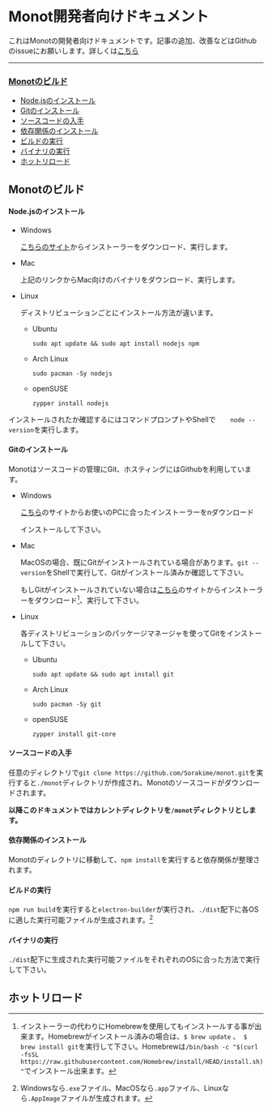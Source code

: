 # Monot開発者向けドキュメント

これはMonotの開発者向けドキュメントです。記事の追加、改善などはGithubのissueにお願いします。詳しくは[こちら]()

---

### [Monotのビルド](#Monotのビルド)

- [Node.jsのインストール](#Node.jsのインストール)
- [Gitのインストール](#[Gitのインストール]())
- [ソースコードの入手](#ソースコードの入手)
- [依存関係のインストール](#依存関係のインストール)
- [ビルドの実行](#ビルドの実行)
- [バイナリの実行](#バイナリの実行)
- [ホットリロード](#ホットリロード)

## Monotのビルド

#### Node.jsのインストール

- Windows

  [こちらのサイト](https://nodejs.org/ja/download/)からインストーラーをダウンロード、実行します。

- Mac

  上記のリンクからMac向けのバイナリをダウンロード、実行します。

- Linux

  ディストリビューションごとにインストール方法が違います。

  - Ubuntu

    `sudo apt update && sudo apt install nodejs npm`

  - Arch Linux

    `sudo pacman -Sy nodejs`

  - openSUSE

    `zypper install nodejs`

インストールされたか確認するにはコマンドプロンプトやShellで`    node --version`を実行します。

#### Gitのインストール

Monotはソースコードの管理にGit、ホスティングにはGithubを利用しています。

- Windows

  [こちら](http://git-scm.com/download/win)のサイトからお使いのPCに合ったインストーラーをnダウンロード

  インストールして下さい。

- Mac

   MacOSの場合、既にGitがインストールされている場合があります。`git --version`をShellで実行して、Gitがインストール済みか確認して下さい。

  もしGitがインストールされていない場合は[こちら](https://git-scm.com/download/mac)のサイトからインストーラーをダウンロード[^1]、実行して下さい。

- Linux

  各ディストリビューションのパッケージマネージャを使ってGitをインストールして下さい。

  - Ubuntu

    `sudo apt update && sudo apt install git`

  - Arch Linux

    `sudo pacman -Sy git`

  - openSUSE

    `zypper install git-core`

[^1]: インストーラーの代わりにHomebrewを使用してもインストールする事が出来ます。Homebrewがインストール済みの場合は、`$ brew update` 、` $ brew install git`を実行して下さい。Homebrewは`/bin/bash -c "$(curl -fsSL https://raw.githubusercontent.com/Homebrew/install/HEAD/install.sh)"`でインストール出来ます。

#### ソースコードの入手

任意のディレクトリで`git clone https://github.com/Sorakime/monot.git`を実行すると`./monot`ディレクトリが作成され、Monotのソースコードがダウンロードされます。

**以降このドキュメントではカレントディレクトリを`/monot`ディレクトリとします。**

#### 依存関係のインストール

Monotのディレクトリに移動して、`npm install`を実行すると依存関係が整理されます。

#### ビルドの実行

`npm run build`を実行すると`electron-builder`が実行され、`./dist`配下に各OSに適した実行可能ファイルが生成されます。[^2]

[^2]: Windowsなら`.exe`ファイル、MacOSなら`.app`ファイル、Linuxなら`.AppImage`ファイルが生成されます。

#### バイナリの実行

`./dist`配下に生成された実行可能ファイルをそれぞれのOSに合った方法で実行して下さい。



## ホットリロード

